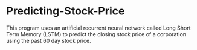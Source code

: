 # Predicting-Stock-Price
 This program uses an artificial recurrent neural network called Long Short Term Memory (LSTM) to predict the closing stock price of a corporation using the past 60 day stock price.
